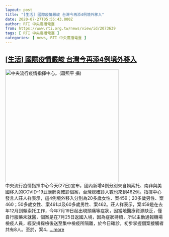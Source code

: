 ```yaml
---
layout: post
title: "[生活] 國際疫情嚴峻 台灣今再添4例境外移入"
date: 2020-07-27T05:55:43.000Z
author: RTI 中央廣播電臺
from: https://www.rti.org.tw/news/view/id/2073639
tags: [ RTI 中央廣播電臺 ]
categories: [ news, RTI 中央廣播電臺 ]
---
```

<!--1595829343000-->
[[生活] 國際疫情嚴峻 台灣今再添4例境外移入](https://www.rti.org.tw/news/view/id/2073639)
------

<div>
<img src="https://static.rti.org.tw/assets/thumbnails/2020/02/10/47ccc3bf2fed5375ae2bab85a2108e96.jpg" width="360" alt="中央流行疫情指揮中心。(蕭照平 攝)" title="中央流行疫情指揮中心。(蕭照平 攝)"><br>中央流行疫情指揮中心今天(27日)宣布，國內新增4例分別來自賴索托、南非與美國移入的COVID-19武漢肺炎確診個案，台灣總確診人數也來到462例。指揮中心發言人莊人祥表示，這4例境外移入分別為20多歲女性、案459；20多歲男性、案460；50多歲女性、案461以及60多歲男性、案462。莊人祥表示，案459是在去年12月到賴索托工作，今年7月19日起出現頭痛等症狀，因當地醫療資源缺乏，僅自行服藥未就醫，個案是在7月25日返國入境，因為症狀持續，所以主動通報機場檢疫人員，經安排採檢後送至集中檢疫所隔離，於今日確診，初步掌握個案接觸者共有8人。至於，案4...<a target="_blank" href="https://www.rti.org.tw/news/view/id/2073639">...more</a>
</div>
